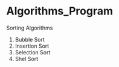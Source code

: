 # Algorithms_Program

Sorting Algorithms
  1. Bubble Sort
  2. Insertion Sort
  3. Selection Sort
  4. Shel Sort


